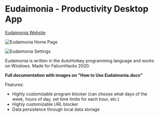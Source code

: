 # Eudaimonia - Productivity Desktop App

[Eudaimonia Website](https://eudaimoniaapp.weebly.com/)

![Eudaimonia Home Page](https://i.imgur.com/fFv87zA.png)

![Eudaimonia Settings](https://i.imgur.com/sf8tH8W.png)

Eudaimonia is written in the AutoHotkey programming language and works on Windows.
Made for FalconHacks 2020.

**Full documentation with images on "How to Use Eudaimonia.docx"**

Features:
- Highly customizable program blocker (can choose what days of the week, hours of day, set time limits for each hour, etc.)
- Highly customizable URL blocker
- Data persistence through local data storage
